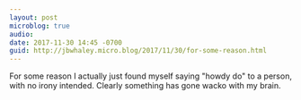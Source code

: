 ```yaml
---
layout: post
microblog: true
audio: 
date: 2017-11-30 14:45 -0700
guid: http://jbwhaley.micro.blog/2017/11/30/for-some-reason.html
---
```

For some reason I actually just found myself saying "howdy do" to a person, with no irony intended. Clearly something has gone wacko with my brain.
